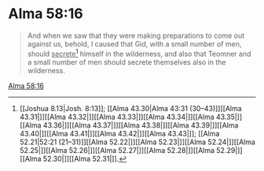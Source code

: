 # Alma 58:16

> And when we saw that they were making preparations to come out against us, behold, I caused that Gid, with a small number of men, should <u>secrete</u>[^a] himself in the wilderness, and also that Teomner and a small number of men should secrete themselves also in the wilderness.

[Alma 58:16](https://www.churchofjesuschrist.org/study/scriptures/bofm/alma/58?lang=eng&id=p16#p16)


[^a]: [[Joshua 8.13|Josh. 8:13]]; [[Alma 43.30|Alma 43:31 (30–43)]][[Alma 43.31|]][[Alma 43.32|]][[Alma 43.33|]][[Alma 43.34|]][[Alma 43.35|]][[Alma 43.36|]][[Alma 43.37|]][[Alma 43.38|]][[Alma 43.39|]][[Alma 43.40|]][[Alma 43.41|]][[Alma 43.42|]][[Alma 43.43|]]; [[Alma 52.21|52:21 (21–31)]][[Alma 52.22|]][[Alma 52.23|]][[Alma 52.24|]][[Alma 52.25|]][[Alma 52.26|]][[Alma 52.27|]][[Alma 52.28|]][[Alma 52.29|]][[Alma 52.30|]][[Alma 52.31|]].  
